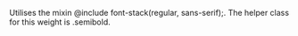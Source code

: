 Utilises the mixin @include font-stack(regular, sans-serif);. The helper class for this weight is .semibold.